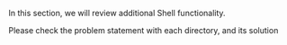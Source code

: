 In this section, we will review additional Shell functionality.

Please check the problem statement with each directory, and its solution
